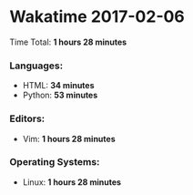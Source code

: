 # Wakatime 2017-02-06

Time Total: **1 hours 28 minutes**

### Languages:
- HTML: **34 minutes** 
- Python: **53 minutes** 

### Editors:
- Vim: **1 hours 28 minutes** 

### Operating Systems:
- Linux: **1 hours 28 minutes** 

